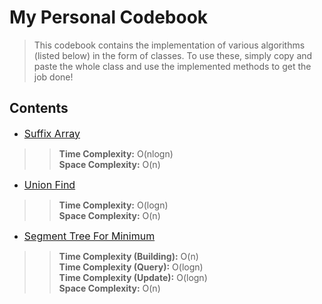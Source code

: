 # My Personal Codebook
> This codebook contains the implementation of various algorithms (listed below) in the form of classes. To use these, simply copy and paste the whole class and use the implemented methods to get the job done!

## Contents

- <font size="3"> [Suffix Array](Suffix_Array.txt) </font>
>> **Time Complexity:** O(nlogn)<br />
>> **Space Complexity:** O(n)

- <font size="3"> [Union Find](Union_Find.txt) </font>
>> **Time Complexity:** O(logn)<br />
>> **Space Complexity:** O(n)

- <font size="3">[Segment Tree For Minimum](Segment_Tree.txt) </font>
>> **Time Complexity (Building):** O(n) <br />
>> **Time Complexity (Query):** O(logn) <br />
>> **Time Complexity (Update):** O(logn) <br />
>> **Space Complexity:** O(n)